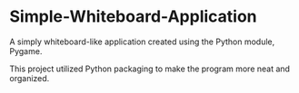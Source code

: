 # Simple-Whiteboard-Application
A simply whiteboard-like application created using the Python module, Pygame.

This project utilized Python packaging to make the program more neat and organized.
